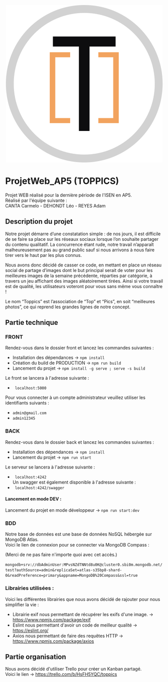 <p align="center">
  <img src="/docs/rendu/logo.png">
</p>

# ProjetWeb_AP5 (TOPPICS)
Projet WEB réalisé pour la dernière période de l'ISEN en AP5.  <br/>
Réalisé par l'équipe suivante : <br/>
CANTA Carmelo - DEHONDT Léo - REYES Adam

## Description du projet
Notre projet démarre d’une constatation simple : de nos jours, il est difficile de se faire sa place sur les réseaux sociaux lorsque l’on souhaite partager du contenu qualitatif. La concurrence étant rude, notre travail n’apparaît malheureusement pas au grand public sauf si nous arrivons à nous faire tirer vers le haut par les plus connus.

Nous avons donc décidé de casser ce code, en mettant en place un réseau social de partage d’images dont le but principal serait de voter pour les meilleures images de la semaine précédente, réparties par catégorie, à travers un jeu affichant des images aléatoirement tirées. Ainsi si votre travail est de qualité, les utilisateurs voteront pour vous sans même vous connaître !

Le nom “Toppics” est l’association de “Top” et “Pics”, en soit “meilleures photos”, ce qui reprend les grandes lignes de notre concept.

## Partie technique
### FRONT
Rendez-vous dans le dossier front et lancez les commandes suivantes : 

* Installation des dépendances -> `npm install`
* Création du build de PRODUCTION -> `npm run build`
* Lancement du projet -> `npm install -g serve ; serve -s build`

Le front se lancera à l'adresse suivante :  <br/>
* ` localhost:5000`

Pour vous connecter à un compte administrateur veuillez utiliser les identifiants suivants : <br/>
* `admin@gmail.com`
* `admin12345`

### BACK
Rendez-vous dans le dossier back et lancez les commandes suivantes : 

* Installation des dépendances -> `npm install`
* Lancement du projet -> `npm run start`

Le serveur se lancera à l'adresse suivante :  <br/>

* ` localhost:4242`  <br/>
Un swagger est également disponible à l'adresse suivante :  <br/>
* ` localhost:4242/swagger`
 
#### Lancement en mode DEV :
Lancement du projet en mode développeur -> `npm run start:dev`

### BDD

Notre base de données est une base de données NoSQL hébergée sur MongoDB Atlas. <br/>
Voici le lien de connexion pour se connecter via MongoDB Compass :

(Merci de ne pas faire n'importe quoi avec cet accès.)

`mongodb+srv://dbAdminUser:MPvsNZdTNNtd8u0K@cluster0.sbi0m.mongodb.net/test?authSource=admin&replicaSet=atlas-s35bp8-shard-0&readPreference=primary&appname=MongoDB%20Compass&ssl=true`

### Librairies utilisées :

Voici les différentes librairies que nous avons décidé de rajouter pour nous simplifier la vie :
* Librairie exif nous permettant de récupérer les exifs d'une image. -> https://www.npmjs.com/package/exif
* Eslint nous permettant d'avoir un code de meilleur qualité -> https://eslint.org/
* Axios nous permettant de faire des requêtes HTTP -> https://www.npmjs.com/package/axios

## Partie organisation

Nous avons décidé d'utiliser Trello pour créer un Kanban partagé. <br/>
Voici le lien -> https://trello.com/b/HsFH5YQC/toppics
